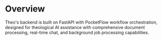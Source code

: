 # Overview

Theo's backend is built on FastAPI with PocketFlow workflow orchestration, designed for theological AI assistance with comprehensive document processing, real-time chat, and background job processing capabilities.
